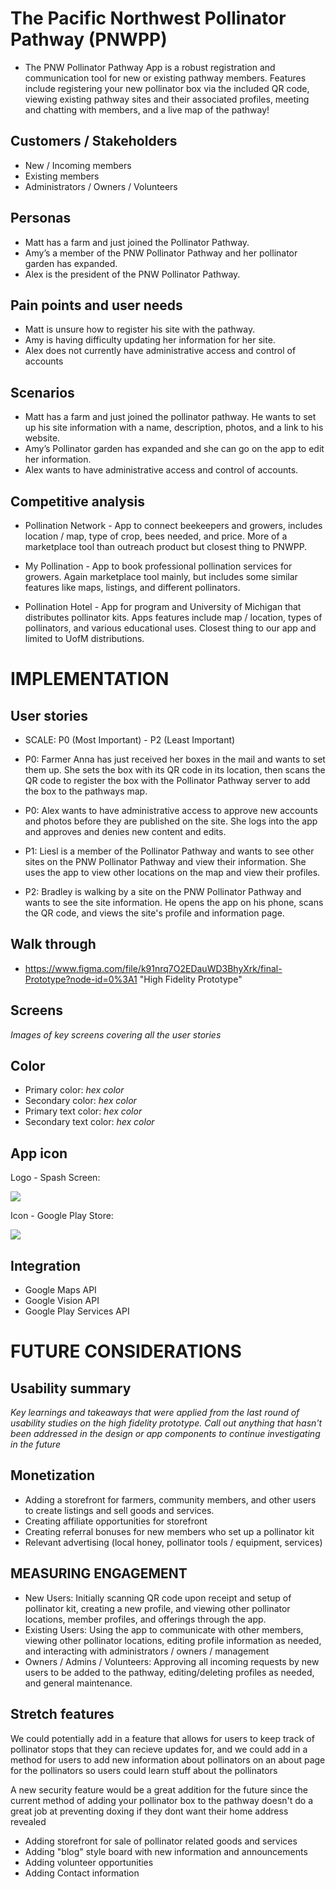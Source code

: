 # The Pacific Northwest Pollinator Pathway (PNWPP)
* The PNW Pollinator Pathway App is a robust registration and communication tool for new or existing pathway members.  Features include registering your new pollinator box via the included QR code, viewing existing pathway sites and their associated profiles, meeting and chatting with members, and a live map of the pathway!

## Customers / Stakeholders
* New / Incoming members
* Existing members
* Administrators / Owners / Volunteers

## Personas
* Matt has a farm and just joined the Pollinator Pathway. 
* Amy’s a member of the PNW Pollinator Pathway and her pollinator garden has expanded.
* Alex is the president of the PNW Pollinator Pathway.

## Pain points and user needs
* Matt is unsure how to register his site with the pathway.
* Amy is having difficulty updating her information for her site.
* Alex does not currently have administrative access and control of accounts

## Scenarios
* Matt has a farm and just joined the pollinator pathway.  He wants to set up his site information with a name, description, photos, and a link to his website. 
* Amy’s Pollinator garden has expanded and she can go on the app to edit her information.
* Alex wants to have administrative access and control of accounts.

## Competitive analysis
* Pollination Network - App to connect beekeepers and growers, includes location / map, type of crop, bees needed, and price.  More of a marketplace tool than outreach product but closest thing to PNWPP.

* My Pollination - App to book professional pollination services for growers.  Again marketplace tool mainly, but includes some similar features like maps, listings, and different pollinators.

* Pollination Hotel - App for program and University of Michigan that distributes pollinator kits.  Apps features include map / location, types of pollinators, and various educational uses. Closest thing to our app and limited to UofM distributions.

# IMPLEMENTATION

## User stories
* SCALE: P0 (Most Important) - P2 (Least Important)

* P0: Farmer Anna has just received her boxes in the mail and wants to set them up.  She sets the box with its QR code in its location, then scans the QR code to register the box with the Pollinator Pathway server to add the box to the pathways map.
* P0: Alex wants to have administrative access to approve new accounts and photos before they are published on the site.  She logs into the app and approves and denies new content and edits.
* P1: Liesl is a member of the Pollinator Pathway and wants to see other sites on the PNW Pollinator Pathway and view their information.  She uses the app to view other locations on the map and view their profiles.
* P2: Bradley is walking by a site on the PNW Pollinator Pathway and wants to see the site information.  He opens the app on his phone, scans the QR code, and views the site's profile and information page.


## Walk through
* https://www.figma.com/file/k91nrq7O2EDauWD3BhyXrk/final-Prototype?node-id=0%3A1 "High Fidelity Prototype"

## Screens
*Images of key screens covering all the user stories*

## Color
* Primary color: *hex color*
* Secondary color: *hex color*
* Primary text color: *hex color*
* Secondary text color: *hex color*

## App icon
Logo - Spash Screen: 

<a href="https://lh3.googleusercontent.com/F8dbjCzo98etLwr-0soa5lI27LAZNESxL1We5YSk63GmKpeTydduDTmkdXCcdQp8ERbpCIf2IdeEmp4K5EcN0DcPzLP6XIUAkq6_TyMaMrgCd1HT3ssiN5LhzJRpgmThWrQCTDURDg=w2400?source=screenshot.guru"> <img src="https://lh3.googleusercontent.com/F8dbjCzo98etLwr-0soa5lI27LAZNESxL1We5YSk63GmKpeTydduDTmkdXCcdQp8ERbpCIf2IdeEmp4K5EcN0DcPzLP6XIUAkq6_TyMaMrgCd1HT3ssiN5LhzJRpgmThWrQCTDURDg=w600-h315-p-k" /> </a> 

 Icon - Google Play Store:

 <a href="https://lh3.googleusercontent.com/j63WefF6_C1qJ1TOkuRxJRqO7wZN71_IEkeOgWPuxGDIQIThfyi897czdmpie2X_KPiRImiRG_D2FbLY8UKBrb50aNx5ffenxkH3zuqFx0kJjiIzvjq9P9DCMrk3NeIf6d3SUwbRzA=w2400?source=screenshot.guru"> <img src="https://lh3.googleusercontent.com/j63WefF6_C1qJ1TOkuRxJRqO7wZN71_IEkeOgWPuxGDIQIThfyi897czdmpie2X_KPiRImiRG_D2FbLY8UKBrb50aNx5ffenxkH3zuqFx0kJjiIzvjq9P9DCMrk3NeIf6d3SUwbRzA=w600-h315-p-k" /> </a>

## Integration

* Google Maps API
* Google Vision API
* Google Play Services API

# FUTURE CONSIDERATIONS

## Usability summary
*Key learnings and takeaways that were applied from the last round of usability studies on the high fidelity prototype. Call out anything that hasn't been addressed in the design or app components to continue investigating in  the future*

## Monetization 

* Adding a storefront for farmers, community members, and other users to create listings and sell goods and services.
* Creating affiliate opportunities for storefront
* Creating referral bonuses for new members who set up a pollinator kit
* Relevant advertising (local honey, pollinator tools / equipment, services)

## MEASURING ENGAGEMENT

* New Users: Initially scanning QR code upon receipt and setup of pollinator kit, creating a new profile, and viewing other pollinator locations, member profiles, and offerings through the app.
* Existing Users: Using the app to communicate with other members, viewing other pollinator locations, editing profile information as needed, and interacting with administrators / owners / management
* Owners / Admins / Volunteers: Approving all incoming requests by new users to be added to the pathway, editing/deleting profiles as needed, and general maintenance.

## Stretch features
We could potentially add in a feature that allows for users to keep track of pollinator stops that they can recieve updates for, and we could add in a method for users to add new information about pollinators on an about page for the pollinators so users could learn stuff about the pollinators

A new security feature would be a great addition for the future since the current method of adding your pollinator box to the pathway doesn't do a great job at preventing doxing if they dont want their home address revealed


* Adding storefront for sale of pollinator related goods and services
* Adding "blog" style board with new information and announcements
* Adding volunteer opportunities
* Adding Contact information


